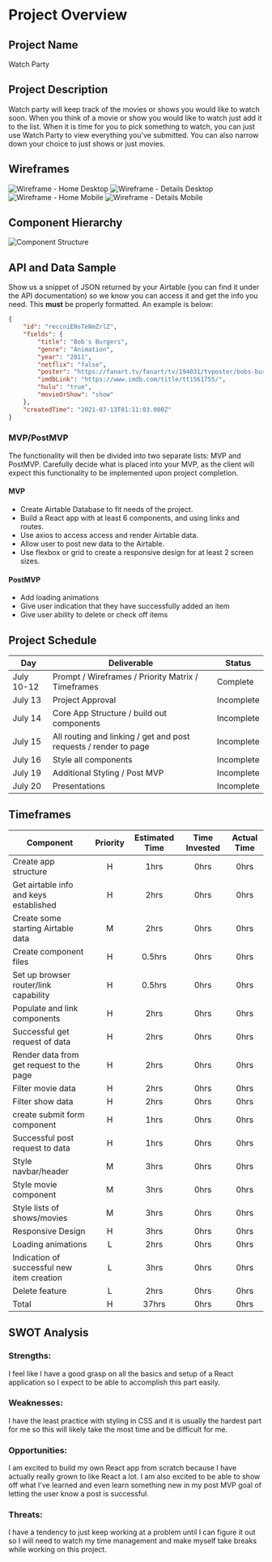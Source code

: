 # Project Overview

## Project Name

Watch Party

## Project Description

Watch party will keep track of the movies or shows you would like to watch soon. When you think of a movie or show you would like to watch just add it to the list. When it is time for you to pick something to watch, you can just use Watch Party to view everything you've submitted. You can also narrow down your choice to just shows or just movies.

## Wireframes
![Wireframe - Home Desktop](https://user-images.githubusercontent.com/85084394/125379736-aaf7ef00-e356-11eb-81c6-10598c103fda.png)
![Wireframe - Details Desktop](https://user-images.githubusercontent.com/85084394/125379800-ca8f1780-e356-11eb-83f3-05f4c5a9c07e.png)
![Wireframe - Home Mobile](https://user-images.githubusercontent.com/85084394/125379837-da0e6080-e356-11eb-9570-3d99dd8ed055.png)
![Wireframe - Details Mobile](https://user-images.githubusercontent.com/85084394/125379854-e5618c00-e356-11eb-98e6-f979c3632df3.png)

## Component Hierarchy
![Component Structure](https://user-images.githubusercontent.com/85084394/125381173-0fb44900-e359-11eb-9a85-e8a79a1e3bed.png)

## API and Data Sample

Show us a snippet of JSON returned by your Airtable (you can find it under the API documentation) so we know you can access it and get the info you need. This __must__ be properly formatted. An example is below:

```json
{
    "id": "reccniENsTeNmZrlZ",
    "fields": {
        "title": "Bob's Burgers",
        "genre": "Animation",
        "year": "2011",
        "netflix": "false",
        "poster": "https://fanart.tv/fanart/tv/194031/tvposter/bobs-burgers-55e43d58c600b.jpg",
        "imdbLink": "https://www.imdb.com/title/tt1561755/",
        "hulu": "true",
        "movieOrShow": "show"
    },
    "createdTime": "2021-07-13T01:11:03.000Z"
}
```

### MVP/PostMVP

The functionality will then be divided into two separate lists: MVP and PostMVP.  Carefully decide what is placed into your MVP, as the client will expect this functionality to be implemented upon project completion.  

#### MVP 

- Create Airtable Database to fit needs of the project.
- Build a React app with at least 6 components, and using links and routes.
- Use axios to access access and render Airtable data.
- Allow user to post new data to the Airtable.
- Use flexbox or grid to create a responsive design for at least 2 screen sizes.

#### PostMVP  

- Add loading animations
- Give user indication that they have successfully added an item
- Give user ability to delete or check off items

## Project Schedule

|  Day | Deliverable | Status
|---|---| ---|
|July 10-12| Prompt / Wireframes / Priority Matrix / Timeframes | Complete
|July 13| Project Approval | Incomplete
|July 14| Core App Structure / build out components | Incomplete
|July 15| All routing and linking / get and post requests / render to page | Incomplete
|July 16| Style all components | Incomplete
|July 19| Additional Styling / Post MVP | Incomplete
|July 20| Presentations | Incomplete

## Timeframes

| Component | Priority | Estimated Time | Time Invested | Actual Time |
| --- | :---: |  :---: | :---: | :---: |
| Create app structure | H | 1hrs| 0hrs | 0hrs |
| Get airtable info and keys established | H | 2hrs| 0hrs | 0hrs |
| Create some starting Airtable data | M | 2hrs| 0hrs | 0hrs |
| Create component files | H | 0.5hrs | 0hrs | 0hrs |
| Set up browser router/link capability | H | 0.5hrs | 0hrs | 0hrs |
| Populate and link components | H | 2hrs| 0hrs | 0hrs |
| Successful get request of data | H | 2hrs| 0hrs | 0hrs |
| Render data from get request to the page | H | 2hrs| 0hrs | 0hrs |
| Filter movie data | H | 2hrs| 0hrs | 0hrs |
| Filter show data | H | 2hrs| 0hrs | 0hrs |
| create submit form component | H | 1hrs| 0hrs | 0hrs |
| Successful post request to data | H | 1hrs| 0hrs | 0hrs |
| Style navbar/header | M | 3hrs| 0hrs | 0hrs |
| Style movie component | M | 3hrs| 0hrs | 0hrs |
| Style lists of shows/movies | M | 3hrs| 0hrs | 0hrs |
| Responsive Design | H | 3hrs| 0hrs | 0hrs |
| Loading animations | L | 2hrs| 0hrs | 0hrs |
| Indication of successful new item creation | L | 3hrs| 0hrs | 0hrs |
| Delete feature | L | 2hrs| 0hrs | 0hrs |
| Total | H | 37hrs | 0hrs | 0hrs |

## SWOT Analysis

### Strengths:
I feel like I have a good grasp on all the basics and setup of a React application so I expect to be able to accomplish this part easily.

### Weaknesses:
I have the least practice with styling in CSS and it is usually the hardest part for me so this will likely take the most time and be difficult for me. 

### Opportunities:
I am excited to build my own React app from scratch because I have actually really grown to like React a lot. I am also excited to be able to show off what I've learned and even learn something new in my post MVP goal of letting the user know a post is successful.

### Threats:
I have a tendency to just keep working at a problem until I can figure it out so I will need to watch my time management and make myself take breaks while working on this project.
